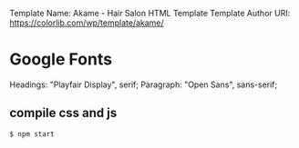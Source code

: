 Template Name: Akame - Hair Salon HTML Template
Template Author URI: https://colorlib.com/wp/template/akame/

# Google Fonts

Headings: "Playfair Display", serif;
Paragraph: "Open Sans", sans-serif;

## compile css and js
```
$ npm start
```